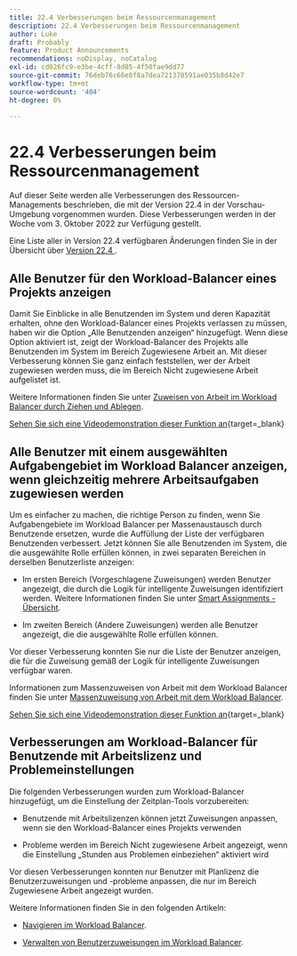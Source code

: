 ```yaml
---
title: 22.4 Verbesserungen beim Ressourcenmanagement
description: 22.4 Verbesserungen beim Ressourcenmanagement
author: Luke
draft: Probably
feature: Product Announcements
recommendations: noDisplay, noCatalog
exl-id: cd026fc9-e3be-4cff-8d85-4f50fae9dd77
source-git-commit: 76deb76c66e8f8a7dea721378591ae035b8d42e7
workflow-type: tm+mt
source-wordcount: '404'
ht-degree: 0%

---
```


# 22.4 Verbesserungen beim Ressourcenmanagement

Auf dieser Seite werden alle Verbesserungen des Ressourcen-Managements beschrieben, die mit der Version 22.4 in der Vorschau-Umgebung vorgenommen wurden. Diese Verbesserungen werden in der Woche vom 3. Oktober 2022 zur Verfügung gestellt.

Eine Liste aller in Version 22.4 verfügbaren Änderungen finden Sie in der Übersicht über [ Version 22.4 ](/help/quicksilver/product-announcements/product-releases/22.4-release-activity/22-4-release-overview.md).

## Alle Benutzer für den Workload-Balancer eines Projekts anzeigen

Damit Sie Einblicke in alle Benutzenden im System und deren Kapazität erhalten, ohne den Workload-Balancer eines Projekts verlassen zu müssen, haben wir die Option „Alle Benutzenden anzeigen“ hinzugefügt. Wenn diese Option aktiviert ist, zeigt der Workload-Balancer des Projekts alle Benutzenden im System im Bereich Zugewiesene Arbeit an. Mit dieser Verbesserung können Sie ganz einfach feststellen, wer der Arbeit zugewiesen werden muss, die im Bereich Nicht zugewiesene Arbeit aufgelistet ist.

Weitere Informationen finden Sie unter [Zuweisen von Arbeit im Workload Balancer durch Ziehen und Ablegen](/help/quicksilver/resource-mgmt/workload-balancer/assign-work-in-workload-balancer-by-drag-and-drop.md).

[Sehen Sie sich eine Videodemonstration dieser Funktion an](https://video.tv.adobe.com/v/3412873/){target=_blank}

## Alle Benutzer mit einem ausgewählten Aufgabengebiet im Workload Balancer anzeigen, wenn gleichzeitig mehrere Arbeitsaufgaben zugewiesen werden

Um es einfacher zu machen, die richtige Person zu finden, wenn Sie Aufgabengebiete im Workload Balancer per Massenaustausch durch Benutzende ersetzen, wurde die Auffüllung der Liste der verfügbaren Benutzenden verbessert. Jetzt können Sie alle Benutzenden im System, die die ausgewählte Rolle erfüllen können, in zwei separaten Bereichen in derselben Benutzerliste anzeigen:

* Im ersten Bereich (Vorgeschlagene Zuweisungen) werden Benutzer angezeigt, die durch die Logik für intelligente Zuweisungen identifiziert werden. Weitere Informationen finden Sie unter [Smart Assignments - Übersicht](/help/quicksilver/manage-work/tasks/assign-tasks/smart-assignments.md).

* Im zweiten Bereich (Andere Zuweisungen) werden alle Benutzer angezeigt, die die ausgewählte Rolle erfüllen können.

Vor dieser Verbesserung konnten Sie nur die Liste der Benutzer anzeigen, die für die Zuweisung gemäß der Logik für intelligente Zuweisungen verfügbar waren.

Informationen zum Massenzuweisen von Arbeit mit dem Workload Balancer finden Sie unter [Massenzuweisung von Arbeit mit dem Workload Balancer](/help/quicksilver/resource-mgmt/workload-balancer/assign-work-in-workload-balancer-in-bulk.md).

[Sehen Sie sich eine Videodemonstration dieser Funktion an](https://video.tv.adobe.com/v/3412874/){target=_blank}

## Verbesserungen am Workload-Balancer für Benutzende mit Arbeitslizenz und Problemeinstellungen

Die folgenden Verbesserungen wurden zum Workload-Balancer hinzugefügt, um die Einstellung der Zeitplan-Tools vorzubereiten:

* Benutzende mit Arbeitslizenzen können jetzt Zuweisungen anpassen, wenn sie den Workload-Balancer eines Projekts verwenden

* Probleme werden im Bereich Nicht zugewiesene Arbeit angezeigt, wenn die Einstellung „Stunden aus Problemen einbeziehen“ aktiviert wird

Vor diesen Verbesserungen konnten nur Benutzer mit Planlizenz die Benutzerzuweisungen und -probleme anpassen, die nur im Bereich Zugewiesene Arbeit angezeigt wurden.

Weitere Informationen finden Sie in den folgenden Artikeln:

* [Navigieren im Workload Balancer](/help/quicksilver/resource-mgmt/workload-balancer/navigate-the-workload-balancer.md).

* [Verwalten von Benutzerzuweisungen im Workload Balancer](/help/quicksilver/resource-mgmt/workload-balancer/manage-user-allocations-workload-balancer.md).

